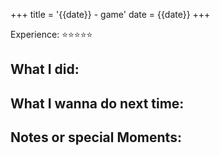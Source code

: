 +++
title = '{{date}} - game'
date = {{date}}
+++

Experience: ⭐⭐⭐⭐⭐

What I did:
- 

What I wanna do next time:
- 

Notes or special Moments:
- 